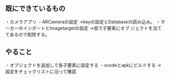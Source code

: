 ## 既にできているもの
・カメラアプリ
・ARCameraの設定
→keyの設定とDatabaseの読み込み。
・マーカーのインポートとImagetargetの設定
→仮で子要素にオブ ジェクトを当ててあるので削除する。

## やること
・オブジェクトを追加して各子要素に設定する
・xcodeとapkにビルドする
→設定をチェックリストに沿って確認
